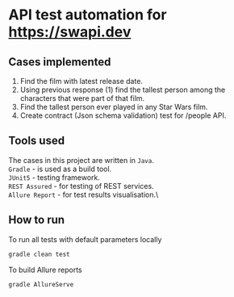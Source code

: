 # API test automation for https://swapi.dev

## Cases implemented
1.	Find the film with latest release date.
2.	Using previous response (1) find the tallest person among the characters that were part of that film.
3.	Find the tallest person ever played in any Star Wars film.
4.	Create contract (Json schema validation) test for /people API.

## Tools used
The cases in this project are written in `Java`.\
`Gradle` - is used as a build tool.  \
`JUnit5` - testing framework.\
`REST Assured` - for testing of REST services.\
`Allure Report` - for test results visualisation.\

## How to run
To run all tests with default parameters locally

```bash
gradle clean test
```

To build Allure reports
```bash
gradle AllureServe
```

